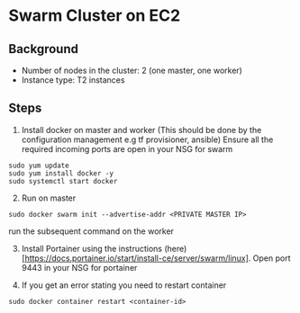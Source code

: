 # Swarm Cluster on EC2

## Background
- Number of nodes in the cluster: 2 (one master, one worker)
- Instance type: T2 instances

## Steps

1. Install docker on master and worker (This should be done by the configuration management e.g tf provisioner, ansible)
Ensure all the required incoming ports are open in your NSG for swarm
```
sudo yum update
sudo yum install docker -y
sudo systemctl start docker

```
2. Run on master

```
sudo docker swarm init --advertise-addr <PRIVATE MASTER IP>

```
run the subsequent command on the worker

3. Install Portainer using the instructions (here)[https://docs.portainer.io/start/install-ce/server/swarm/linux]. Open port 9443 in your NSG for portainer

4. If you get an error stating you need to restart container

```
sudo docker container restart <container-id>

```
